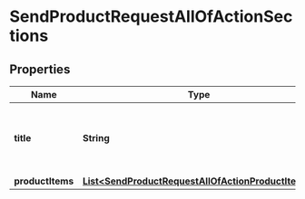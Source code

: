 

# SendProductRequestAllOfActionSections


## Properties

| Name | Type | Description | Notes |
|------------ | ------------- | ------------- | -------------|
|**title** | **String** | Title of the section. Example: the-section-title |  [optional] |
|**productItems** | [**List&lt;SendProductRequestAllOfActionProductItems&gt;**](SendProductRequestAllOfActionProductItems.md) |  |  [optional] |



